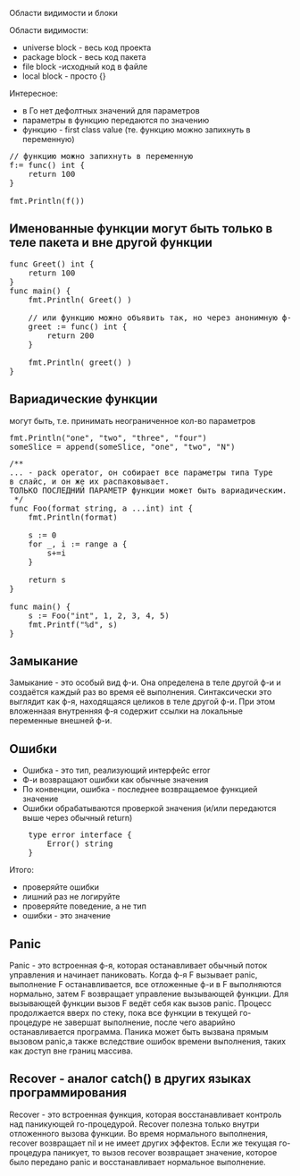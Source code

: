 Области видимости и блоки


Области видимости:
- universe block - весь код проекта
- package block - весь код пакета
- file block -исходный код в файле
- local block - просто {}


Интересное:
* в Го нет дефолтных значений для параметров
* параметры в функцию передаются по значению
* функцию - first class value (те. функцию можно запихнуть в переменную)
<pre>
// функцию можно запихнуть в переменную
f:= func() int {
    return 100
}

fmt.Println(f())
</pre>

## Именованные функции могут быть только в теле пакета и вне другой функции
<pre>
func Greet() int {
    return 100
}
func main() {
	fmt.Println( Greet() )
	
	// или функцию можно объявить так, но через анонимную ф-ю:
	greet := func() int {
	    return 200
	}
	
	fmt.Println( greet() )
}
</pre>


## Вариадические функции
могут быть, т.е. принимать неограниченное кол-во  параметров
<pre>
fmt.Println("one", "two", "three", "four")
someSlice = append(someSlice, "one", "two", "N")
</pre>


<pre>
/**
... - pack operator, он собирает все параметры типа Type
в слайс, и он же их распаковывает.
ТОЛЬКО ПОСЛЕДНИЙ ПАРАМЕТР функции может быть вариадическим.
 */
func Foo(format string, a ...int) int {
	fmt.Println(format)

	s := 0
	for _, i := range a {
		s+=i
	}

	return s
}

func main() {
	s := Foo("int", 1, 2, 3, 4, 5)
	fmt.Printf("%d", s)
}
</pre>

## Замыкание
Замыкание - это особый вид ф-и. Она определена в теле другой ф-и и создаётся каждый раз во время её выполнения.
Синтаксически это выглядит как ф-я, находящаяся целиков в теле другой ф-и. При этом
вложеннаая внутренняя ф-я содержит ссылки на локальные переменные внешней ф-и.

 
## Ошибки

* Ошибка - это тип, реализующий интерфейс error
* Ф-и возвращают ошибки как обычные значения
* По конвенции, ошибка -  последнее возвращаемое функцией значение
* Ошибки обрабатываются проверкой значения (и/или передаются выше через обычный return)

<pre>
    type error interface {
    	Error() string
    }
</pre>

Итого:
* проверяйте ошибки
* лишний раз не логируйте
* проверяйте поведение, а не тип
* ошибки - это значение

## Panic
Panic - это встроенная ф-я, которая останавливает обычный поток управления и начинает паниковать.
Когда ф-я F вызывает panic, выполнение F останавливается, все отложенные ф-и в F выполняются нормально,
затем F возвращает управление вызывающей функции. Для вызывающей функции вызов F ведёт себя как
вызов panic. Процесс продолжается вверх по стеку, пока все функции в текущей го-процедуре не завершат выполнение,
после чего аварийно останавливается программа. Паника может быть вызвана прямым вызовом panic,а также
вследствие ошибок времени выполнения, таких как доступ вне границ массива.

## Recover - аналог catch() в других языках программирования
Recover - это встроенная функция, которая восстанавливает контроль над паникующей го-процедурой.
Recover полезна только внутри отложенного вызова функции. Во время нормального выполнения, recover возвращает nil
и не имеет других эффектов. Если же текущая го-процедура паникует, то вызов recover возвращает
значение, которое было передано panic и восстанавливает нормальное выполнение.

























